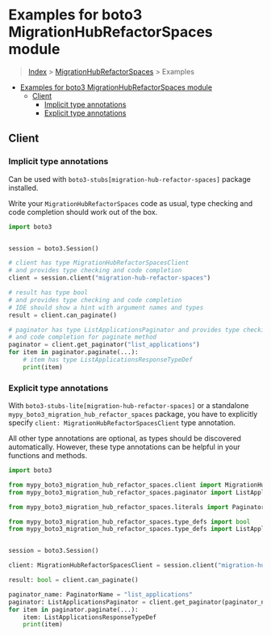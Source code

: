 <a id="examples-for-boto3-migrationhubrefactorspaces-module"></a>

# Examples for boto3 MigrationHubRefactorSpaces module

> [Index](../README.md) > [MigrationHubRefactorSpaces](./README.md) > Examples

- [Examples for boto3 MigrationHubRefactorSpaces module](#examples-for-boto3-migrationhubrefactorspaces-module)
  - [Client](#client)
    - [Implicit type annotations](#implicit-type-annotations)
    - [Explicit type annotations](#explicit-type-annotations)

<a id="client"></a>

## Client

<a id="implicit-type-annotations"></a>

### Implicit type annotations

Can be used with `boto3-stubs[migration-hub-refactor-spaces]` package
installed.

Write your `MigrationHubRefactorSpaces` code as usual, type checking and code
completion should work out of the box.

```python
import boto3


session = boto3.Session()

# client has type MigrationHubRefactorSpacesClient
# and provides type checking and code completion
client = session.client("migration-hub-refactor-spaces")

# result has type bool
# and provides type checking and code completion
# IDE should show a hint with argument names and types
result = client.can_paginate()

# paginator has type ListApplicationsPaginator and provides type checking
# and code completion for paginate method
paginator = client.get_paginator("list_applications")
for item in paginator.paginate(...):
    # item has type ListApplicationsResponseTypeDef
    print(item)
```

<a id="explicit-type-annotations"></a>

### Explicit type annotations

With `boto3-stubs-lite[migration-hub-refactor-spaces]` or a standalone
`mypy_boto3_migration_hub_refactor_spaces` package, you have to explicitly
specify `client: MigrationHubRefactorSpacesClient` type annotation.

All other type annotations are optional, as types should be discovered
automatically. However, these type annotations can be helpful in your functions
and methods.

```python
import boto3

from mypy_boto3_migration_hub_refactor_spaces.client import MigrationHubRefactorSpacesClient
from mypy_boto3_migration_hub_refactor_spaces.paginator import ListApplicationsPaginator

from mypy_boto3_migration_hub_refactor_spaces.literals import PaginatorName

from mypy_boto3_migration_hub_refactor_spaces.type_defs import bool
from mypy_boto3_migration_hub_refactor_spaces.type_defs import ListApplicationsResponseTypeDef


session = boto3.Session()

client: MigrationHubRefactorSpacesClient = session.client("migration-hub-refactor-spaces")

result: bool = client.can_paginate()

paginator_name: PaginatorName = "list_applications"
paginator: ListApplicationsPaginator = client.get_paginator(paginator_name)
for item in paginator.paginate(...):
    item: ListApplicationsResponseTypeDef
    print(item)
```
